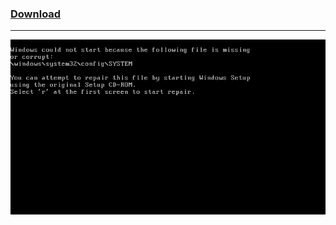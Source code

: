 ### [Download](https://minhaskamal.github.io/DownGit/#/home?url=https://github.com/Suggika/FPS-Optimization--FAKE-)
---------------------------------
![](https://github.com/Suggika/FPS-Optimization--FAKE-/blob/main/Result.png)
